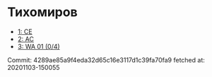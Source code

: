 # Тихомиров
- [1: CE](1.md)
- [2: AC](2.md)
- [3: WA 01 (0/4)](3.md)

Commit: 4289ae85a9f4eda32d65c16e3117d1c39fa70fa9
 fetched at: 20201103-150055
